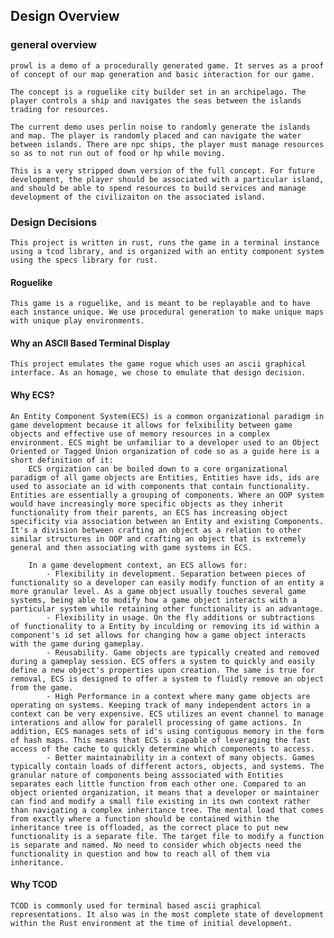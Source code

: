 ## Design Overview
### general overview
    prowl is a demo of a procedurally generated game. It serves as a proof of concept of our map generation and basic interaction for our game. 

    The concept is a roguelike city builder set in an archipelago. The player controls a ship and navigates the seas between the islands trading for resources.

    The current demo uses perlin noise to randomly generate the islands and map. The player is randomly placed and can navigate the water between islands. There are npc ships, the player must manage resources so as to not run out of food or hp while moving. 

    This is a very stripped down version of the full concept. For future development, the player should be associated with a particular island, and should be able to spend resources to build services and manage development of the civilizaiton on the associated island. 

### Design Decisions
    This project is written in rust, runs the game in a terminal instance using a tcod library, and is organized with an entity component system using the specs library for rust. 

#### Roguelike
    This game is a roguelike, and is meant to be replayable and to have each instance unique. We use procedural generation to make unique maps with unique play environments.

#### Why an ASCII Based Terminal Display
    This project emulates the game rogue which uses an ascii graphical interface. As an homage, we chose to emulate that design decision.

#### Why ECS?

    An Entity Component System(ECS) is a common organizational paradigm in game development because it allows for felxibility between game objects and effective use of memory resources in a complex environment. ECS might be unfamiliar to a developer used to an Object Oriented or Tagged Union organization of code so as a guide here is a short definition of it:
        ECS orgization can be boiled down to a core organizational paradigm of all game objects are Entities, Entities have ids, ids are used to associate an id with components that contain functionality. Entities are essentially a grouping of components. Where an OOP system would have increasingly more specific objects as they inherit functionality from their parents, an ECS has increasing object specificity via association between an Entity and existing Components. It's a division between crafting an object as a relation to other similar structures in OOP and crafting an object that is extremely general and then associating with game systems in ECS. 

        In a game development context, an ECS allows for:
            - Flexibility in development. Separation between pieces of functionality so a developer can easily modify function of an entity a more granular level. As a game object usually touches several game systems, being able to modify how a game object interacts with a particular system while retaining other functionality is an advantage.
            - Flexibility in usage. On the fly additions or subtractions of functionality to a Entity by inculding or removing its id within a component's id set allows for changing how a game object interacts with the game during gameplay.
            - Reusability. Game objects are typically created and removed during a gameplay session. ECS offers a system to quickly and easily define a new object's properties upon creation. The same is true for removal, ECS is designed to offer a system to fluidly remove an object from the game.
            - High Performance in a context where many game objects are operating on systems. Keeping track of many independent actors in a context can be very expensive. ECS utilizes an event channel to manage interations and allow for paralell processing of game actions. In addition, ECS manages sets of id's using contiguous memory in the form of hash maps. This means that ECS is capable of leveraging the fast access of the cache to quickly determine which components to access. 
            - Better maintainability in a context of many objects. Games typically contain loads of different actors, objects, and systems. The granular nature of components being asssociated with Entities separates each little function from each other one. Compared to an object oriented organization, it means that a developer or maintainer can find and modify a small file existing in its own context rather than navigating a complex inheritance tree. The mental load that comes from exactly where a function should be contained within the inheritance tree is offloaded, as the correct place to put new functionality is a separate file. The target file to modify a function is separate and named. No need to consider which objects need the functionality in question and how to reach all of them via inheritance. 

#### Why TCOD
    TCOD is commonly used for terminal based ascii graphical representations. It also was in the most complete state of development within the Rust environment at the time of initial development. 